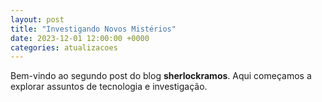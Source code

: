 ```yaml
---
layout: post
title: "Investigando Novos Mistérios"
date: 2023-12-01 12:00:00 +0000
categories: atualizacoes
---
```


Bem-vindo ao segundo post do blog **sherlockramos**. Aqui começamos a explorar assuntos de tecnologia e investigação.
